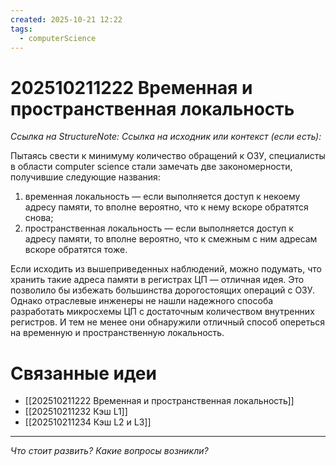 ```yaml
---
created: 2025-10-21 12:22
tags:
  - computerScience
---
```

# 202510211222 Временная и пространственная локальность

*Ссылка на StructureNote:*
*Ссылка на исходник или контекст (если есть):*

Пытаясь свести к минимуму количество обращений к ОЗУ, специалисты в области computer science стали замечать две закономерности, получившие следующие названия:

1) временная локальность — если выполняется доступ к некоему адресу памяти, то вполне вероятно, что к нему вскоре обратятся снова;
2) пространственная локальность — если выполняется доступ к адресу памяти, то вполне вероятно, что к смежным с ним адресам вскоре обратятся тоже.

Если исходить из вышеприведенных наблюдений, можно подумать, что хранить такие адреса памяти в регистрах ЦП — отличная идея. Это позволило бы избежать большинства дорогостоящих операций с ОЗУ. Однако отраслевые инженеры не нашли надежного способа разработать микросхемы ЦП с достаточным количеством внутренних регистров. И тем не менее они обнаружили отличный способ опереться на временную и пространственную локальность.

# Связанные идеи

- [[202510211222 Временная и пространственная локальность]]
- [[202510211232 Кэш L1]]
- [[202510211234 Кэш L2 и L3]]

---

*Что стоит развить? Какие вопросы возникли?*
